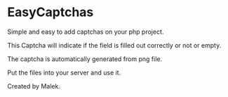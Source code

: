 # EasyCaptchas
Simple and easy to add captchas on your php project.

This Captcha will indicate if the field is filled out correctly or not or empty.

The captcha is automatically generated from png file.

Put the files into your server and use it.

Created by Malek.
